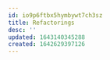 ```yaml
---
id: io9p6ftbx5hymbywt7ch3sz
title: Refactorings
desc: ''
updated: 1643140345288
created: 1642629397126
---
```



